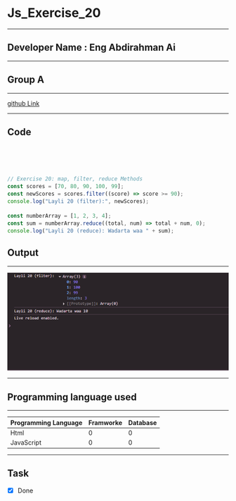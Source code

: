
 # Js_Exercise_20
 
 ***
 
 ## Developer Name : Eng Abdirahman Ai
 
 ***
 
 ## Group A
 
 ***
 [github Link](https://github.com/engai2025/All-js)
 
 ***
 
 ## Code
 
 ~~~ Javascript
 



// Exercise 20: map, filter, reduce Methods
const scores = [70, 80, 90, 100, 99];
const newScores = scores.filter((score) => score >= 90);
console.log("Layli 20 (filter):", newScores);

const numberArray = [1, 2, 3, 4];
const sum = numberArray.reduce((total, num) => total + num, 0);
console.log("Layli 20 (reduce): Wadarta waa " + sum);
 
 
 ~~~
 
 
  
 
 ## Output
 
 ***
 ![Output The Code](../20-Exercise/Assets/Capture.PNG)
 
 ***
 
  
 
 ## Programming language used
 
 ***
 
 |Programming Language |Framworke | Database
 |:-------------------|:----------|:--------
 |Html                |0          |0
 |JavaScript          |0          |0
 
 ***
 
 ## Task
 
 - [x] Done
 